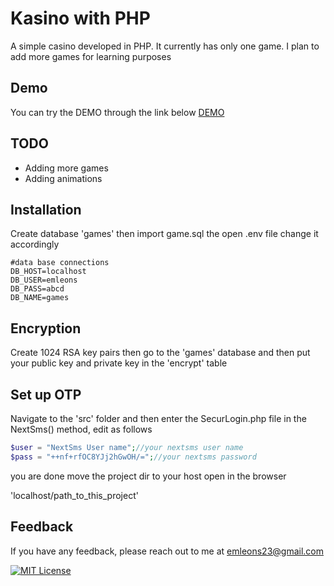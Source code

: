 
# Kasino with PHP

A simple casino developed in PHP. It currently has only one game. I plan to add more games for learning purposes


## Demo

You can try the DEMO through the link below
[DEMO](https://emleons.online/casino/games/)


## TODO

- Adding more games
- Adding animations



## Installation

Create database 'games' then import game.sql the open .env file change it accordingly

```env
#data base connections
DB_HOST=localhost
DB_USER=emleons
DB_PASS=abcd
DB_NAME=games
```


## Encryption

Create 1024 RSA key pairs then go to the 'games' database and then put your public key and private key in the 'encrypt' table

## Set up OTP
Navigate to the 'src' folder and then enter the SecurLogin.php file in the NextSms() method, edit as follows 

```php
$user = "NextSms User name";//your nextsms user name
$pass = "++nf+rfOC8YJj2hGwOH/=";//your nextsms password
```
you are done move the project dir to your host open in the browser

'localhost/path_to_this_project'
## Feedback

If you have any feedback, please reach out to me at emleons23@gmail.com



[![MIT License](https://img.shields.io/badge/License-MIT-green.svg)](https://choosealicense.com/licenses/mit/)

